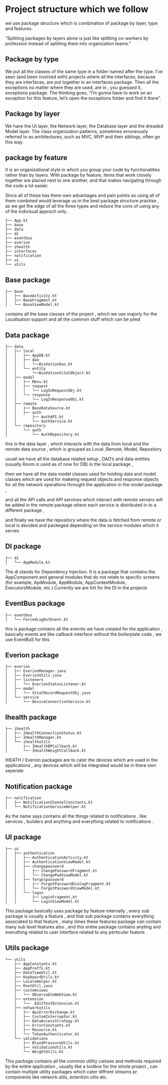 # Project structure which we follow

we use package structure which is combination of package by layer, type and features.

“Splitting packages by layers alone is just like splitting co-workers by profession instead of splitting them into organization teams.”


## Package by type

We put all the classes of the same type in a folder named after the type. I’ve seen (and been involved with) projects where all the interfaces, because they are interfaces, are put together in an interfaces package. Then all the exceptions no matter where they are used, are in , you guessed it, exceptions package. The thinking goes, “I’m gonna have to work on an exception for this feature, let’s open the exceptions folder and find it there”.

## Package by layer

We have the UI layer, the Network layer, the Database layer and the dreaded Model layer. The class organization patterns, sometimes erroneously referred to as architectures, such as MVC, MVP and their siblings, often go this way.

## package by feature

It is an organizational style in which you group your code by functionalities rather than by layers. With package by feature, items that work closely together are placed next to one another, and that makes navigating through the code a lot easier.

Since all of these has there own advantages and pain points so using all of them combined would leverage us in the best package structure practise , as we get the edge of all the three types and reduce the cons of using any of the indivisual approch only .



```
├── App.kt
├── base
├── data
├── di
├── eventbus
├── everion
├── ihealth
├── interfaces
├── notification
├── ui
└── utils

```
## Base package 
```
├── base
│   ├── BaseActivity.kt
│   ├── BaseFragment.kt
│   └── BaseViewModel.kt
```
contains all the base classes of the project , which we use majorly for the Localisation support and all the common stuff which can be piled 

## Data package 
```
├── data
│   ├── local
│   │   ├── AppDB.kt
│   │   ├── dao
│   │   │   └──BioVotionDao.kt
│   │   └── entity
│   │       └──BioVotionVitalObject.kt
│   ├── model
│   │   ├── Menu.kt
│   │   ├── request
│   │   │   └── LogInRequestObj.kt
│   │   └── response
│   │       └── LogInResponseObj.kt
│   ├── remote
│   │   ├── BaseDataSource.kt
│   │   ├── auth
│   │       ├── AuthAPI.kt
│   │       └── AuthService.kt
│   └── repository
│       └── auth
│           └── AuthRepository.kt

```
this is the data layer , which interacts with the data from local and the remote data source , which is grouped as  Local ,Remote, Model, Repository 

usuall we have all the database related setup , DAO’s and data entities (usually Room is used as of now for DB) in the local package , 

then we have all the data model classes used for holding data and model classes which are used for makeing request objects and response objects for all the network operations throught the application in the model package ,

 and all the API calls and API services which interact with remote servers will be added in the remote package where each service is distributed in to a different package ,

 and finally we have the repository where the data is fetched from remote or local is decided and packeged depending on the service modules which it serves 



## DI package 
```
├── di
│   └── AppModule.kt

```
The di stands for Dependency Injection. It is a package that contains the AppComponent and general modules that do not relate to specific screens (for example, ApiModule, AppModule, AppContextModule, ExecutorsModule, etc.).Currently we are hilt for the DI in the projects 


## EventBus package 
```
├── eventbus
│   └── ForcedLogOutEvent.kt

```
this is package contains all the evernts we have created for the application , basically events are like callback interface without the boilerplate code , we use EventBuS for this 

## Everion package 
```
├── everion
│   ├── EverionManager.java
│   ├── EverionUtils.java
│   ├── listeners
│   │   └── EverionStatusListener.kt
│   ├── model
│   │   └── VitalRecordRequestObj.java
│   └── service
│       └── DeviceConnectionService.kt

```
## Ihealth package 
```
├── ihealth
│   ├── IHealthConnectionStatus.kt
│   ├── IHealthManager.kt
│   └── ihealthutils
│       ├── IHealthBPCallback.kt
│       └── IHealthWeightCallback.kt

```
IHEATH / Everion packages are to cater the devices which are used in the applications , any devices which will be integrated would be in there own seperate 

## Notification package 
```
├── notification
│   ├── NotificationChannelConstants.kt
│   └── NotificationServiceHelper.kt

```
As the name says contains all the things related to notifications , like services , builders and anything and everything related to notifications .

## UI package 
```
├── ui
│   ├── authentication
│   │   ├── AuthenticationActivity.kt
│   │   ├── AuthenticationViewModel.kt
│   │   ├── changepassword
│   │   │   ├── ChangePasswordFragment.kt
│   │   │   └── ChangePwdViewModel.kt
│   │   ├── forgotpassword
│   │   │   ├── ForgotPasswordDialogFragment.kt
│   │   │   └── ForgotPasswordViewModel.kt
│   │   └── login
│   │       ├── LoginFragment.kt
│   │       └── LoginViewModel.kt

```
This package basically uses package by feature internally , every sub package is usually a feature , and that sub package contains everything associated to that feature , many times these features package can contain many sub level features also , and this entire package contains anyting and everuthing related to user interface related to any perticuler feature .

## Utils package 
```
└── utils
    ├── AppConstants.kt
    ├── AppPreffs.kt
    ├── DateTimeUtil.kt
    ├── KeyboardUtils.kt
    ├── LocaleHelper.kt
    ├── RootUtil.java
    ├── customviews
    │   └── ObservableWebView.kt
    ├── extension
    │   └──  EditTextExtension.kt
    ├── networkutils
    │   ├── ApiErrorExchange.kt
    │   ├── CustomInterceptor.kt
    │   ├── DataAccessStrategy.kt
    │   ├── ErrorConstants.kt
    │   ├── Resource.kt
    │   └── TokenAuthenticator.kt
    └── validations
        ├── BloodPressureUtils.kt
        ├── ValidationUtils.kt
        └── WeightUtils.kt

```
This package contains all the common utility calsses and methods required by the entire application , usually like a toolbox for the whole project , can contain multiple utility packages which cater diffrent streams pr components like network utils, extention utils etc.

